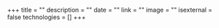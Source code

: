+++
title = ""
description = ""
date = ""
link = ""
image = ""
isexternal = false
technologies = []
+++
